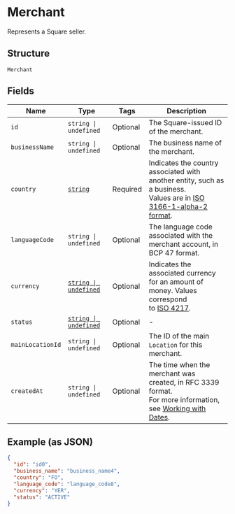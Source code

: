 
# Merchant

Represents a Square seller.

## Structure

`Merchant`

## Fields

| Name | Type | Tags | Description |
|  --- | --- | --- | --- |
| `id` | `string \| undefined` | Optional | The Square-issued ID of the merchant. |
| `businessName` | `string \| undefined` | Optional | The business name of the merchant. |
| `country` | [`string`](/doc/models/country.md) | Required | Indicates the country associated with another entity, such as a business.<br>Values are in [ISO 3166-1-alpha-2 format](http://www.iso.org/iso/home/standards/country_codes.htm). |
| `languageCode` | `string \| undefined` | Optional | The language code associated with the merchant account, in BCP 47 format. |
| `currency` | [`string \| undefined`](/doc/models/currency.md) | Optional | Indicates the associated currency for an amount of money. Values correspond<br>to [ISO 4217](https://wikipedia.org/wiki/ISO_4217). |
| `status` | [`string \| undefined`](/doc/models/merchant-status.md) | Optional | - |
| `mainLocationId` | `string \| undefined` | Optional | The ID of the main `Location` for this merchant. |
| `createdAt` | `string \| undefined` | Optional | The time when the merchant was created, in RFC 3339 format.<br>For more information, see [Working with Dates](https://developer.squareup.com/docs/build-basics/working-with-dates). |

## Example (as JSON)

```json
{
  "id": "id0",
  "business_name": "business_name4",
  "country": "FO",
  "language_code": "language_code8",
  "currency": "YER",
  "status": "ACTIVE"
}
```

